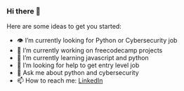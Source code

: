 ### Hi there 👋

Here are some ideas to get you started:
- 👁 I’m currently looking for Python or Cybersecurity job
- 🔭 I’m currently working on freecodecamp projects
- 🌱 I’m currently learning javascript and python
- 🤔 I’m looking for help to get entry level job
- 💬 Ask me about python and cybersecurity
- 📫 How to reach me: <a href="https://www.linkedin.com/in/yashkumar-bhadja-586892199">LinkedIn</a>


